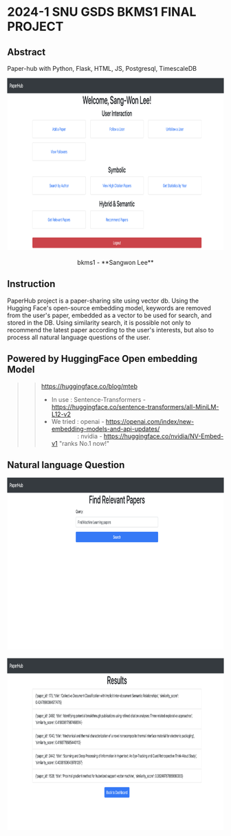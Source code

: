# 2024-1 SNU GSDS BKMS1 FINAL PROJECT

## Abstract
Paper-hub 
with Python, Flask, HTML, JS, Postgresql, TimescaleDB

<div align="center">
<img src=examples/dashboard.png width="640" height="400"/> <br> <br>
<div align="center">bkms1 - **Sangwon Lee**</div>
</div>

## Instruction
<!-- prettier-ignore -->
PaperHub project is a paper-sharing site using vector db. Using the Hugging Face's open-source embedding model, keywords are removed from the user's paper, embedded as a vector to be used for search, and stored in the DB. Using similarity search, it is possible not only to recommend the latest paper according to the user's interests, but also to process all natural language questions of the user.

## Powered by HuggingFace Open embedding Model
>> https://huggingface.co/blog/mteb 
>>  * In use : Sentence-Transformers - https://huggingface.co/sentence-transformers/all-MiniLM-L12-v2
>>  * We tried : openai - https://openai.com/index/new-embedding-models-and-api-updates/   
>> &emsp;&emsp;&emsp;&emsp; : nvidia - https://huggingface.co/nvidia/NV-Embed-v1  "ranks No.1 now!"

## Natural language Question
<div align="center">
<img src='examples/find paper with nl question.png' width="640" height="400"/> <br> <br>
</div>
<div align="center">
<img src='examples/nlq result.png' width="640" height="400"/> <br> <br>
</div>
